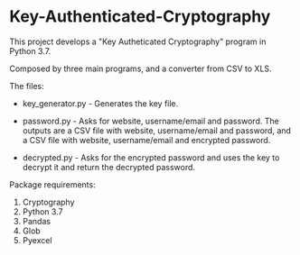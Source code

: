 # Key-Authenticated-Cryptography

This project develops a "Key Autheticated Cryptography" program in Python 3.7.

Composed by three main programs, and a converter from CSV to XLS.

The files:
 
 - key_generator.py - Generates the key file.
 
 - password.py - Asks for website, username/email and password.
   The outputs are a CSV file with website, username/email and password, and a CSV file with website, username/email and encrypted    password.
   
 - decrypted.py - Asks for the encrypted password and uses the key to decrypt it and return the decrypted password.
   
Package requirements:

1. Cryptography 
2. Python 3.7
3. Pandas
4. Glob
5. Pyexcel

